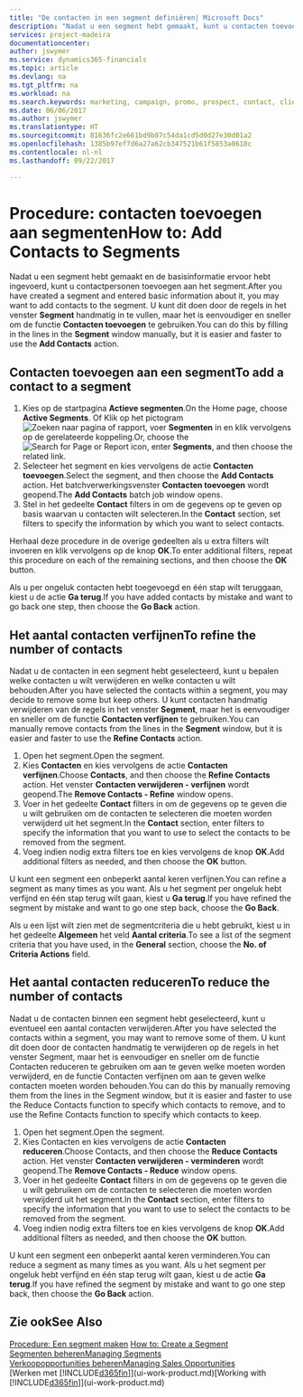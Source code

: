 ```yaml
---
title: "De contacten in een segment definiëren| Microsoft Docs"
description: "Nadat u een segment hebt gemaakt, kunt u contacten toevoegen aan het segment, bijvoorbeeld als onderdeel van een marketingcampagne die is gericht op specifieke klanten of cliënten."
services: project-madeira
documentationcenter: 
author: jswymer
ms.service: dynamics365-financials
ms.topic: article
ms.devlang: na
ms.tgt_pltfrm: na
ms.workload: na
ms.search.keywords: marketing, campaign, promo, prospect, contact, client, customer
ms.date: 06/06/2017
ms.author: jswymer
ms.translationtype: HT
ms.sourcegitcommit: 81636fc2e661bd9b07c54da1cd5d0d27e30d01a2
ms.openlocfilehash: 1385b97ef7d6a27a62cb347521b61f5853a0618c
ms.contentlocale: nl-nl
ms.lasthandoff: 09/22/2017

---
```

# <a name="how-to-add-contacts-to-segments"></a><span data-ttu-id="d8d25-103">Procedure: contacten toevoegen aan segmenten</span><span class="sxs-lookup"><span data-stu-id="d8d25-103">How to: Add Contacts to Segments</span></span>
<span data-ttu-id="d8d25-104">Nadat u een segment hebt gemaakt en de basisinformatie ervoor hebt ingevoerd, kunt u contactpersonen toevoegen aan het segment.</span><span class="sxs-lookup"><span data-stu-id="d8d25-104">After you have created a segment and entered basic information about it, you may want to add contacts to the segment.</span></span> <span data-ttu-id="d8d25-105">U kunt dit doen door de regels in het venster **Segment** handmatig in te vullen, maar het is eenvoudiger en sneller om de functie **Contacten toevoegen** te gebruiken.</span><span class="sxs-lookup"><span data-stu-id="d8d25-105">You can do this by filling in the lines in the **Segment** window manually, but it is easier and faster to use the **Add Contacts** action.</span></span>

## <a name="to-add-a-contact-to-a-segment"></a><span data-ttu-id="d8d25-106">Contacten toevoegen aan een segment</span><span class="sxs-lookup"><span data-stu-id="d8d25-106">To add a contact to a segment</span></span>
1. <span data-ttu-id="d8d25-107">Kies op de startpagina **Actieve segmenten**.</span><span class="sxs-lookup"><span data-stu-id="d8d25-107">On the Home page, choose **Active Segments**.</span></span> <span data-ttu-id="d8d25-108">Of Klik op het pictogram ![Zoeken naar pagina of rapport](media/ui-search/search_small.png "pictogram Zoeken naar pagina of rapport"), voer **Segmenten** in en klik vervolgens op de gerelateerde koppeling.</span><span class="sxs-lookup"><span data-stu-id="d8d25-108">Or, choose the ![Search for Page or Report](media/ui-search/search_small.png "Search for Page or Report icon") icon, enter **Segments**, and then choose the related link.</span></span>  
2. <span data-ttu-id="d8d25-109">Selecteer het segment en kies vervolgens de actie **Contacten toevoegen**.</span><span class="sxs-lookup"><span data-stu-id="d8d25-109">Select the segment, and then choose the **Add Contacts** action.</span></span> <span data-ttu-id="d8d25-110">Het batchverwerkingsvenster **Contacten toevoegen** wordt geopend.</span><span class="sxs-lookup"><span data-stu-id="d8d25-110">The **Add Contacts** batch job window opens.</span></span>
3. <span data-ttu-id="d8d25-111">Stel in het gedeelte **Contact** filters in om de gegevens op te geven op basis waarvan u contacten wilt selecteren.</span><span class="sxs-lookup"><span data-stu-id="d8d25-111">In the **Contact** section, set filters to specify the information by which you want to select contacts.</span></span>

<span data-ttu-id="d8d25-112">Herhaal deze procedure in de overige gedeelten als u extra filters wilt invoeren en klik vervolgens op de knop **OK**.</span><span class="sxs-lookup"><span data-stu-id="d8d25-112">To enter additional filters, repeat this procedure on each of the remaining sections, and then choose the **OK** button.</span></span>

<span data-ttu-id="d8d25-113">Als u per ongeluk contacten hebt toegevoegd en één stap wilt teruggaan, kiest u de actie **Ga terug**.</span><span class="sxs-lookup"><span data-stu-id="d8d25-113">If you have added contacts by mistake and want to go back one step, then choose the **Go Back** action.</span></span>

## <a name="to-refine-the-number-of-contacts"></a><span data-ttu-id="d8d25-114">Het aantal contacten verfijnen</span><span class="sxs-lookup"><span data-stu-id="d8d25-114">To refine the number of contacts</span></span>
<span data-ttu-id="d8d25-115">Nadat u de contacten in een segment hebt geselecteerd, kunt u bepalen welke contacten u wilt verwijderen en welke contacten u wilt behouden.</span><span class="sxs-lookup"><span data-stu-id="d8d25-115">After you have selected the contacts within a segment, you may decide to remove some but keep others.</span></span> <span data-ttu-id="d8d25-116">U kunt contacten handmatig verwijderen van de regels in het venster **Segment**, maar het is eenvoudiger en sneller om de functie **Contacten verfijnen** te gebruiken.</span><span class="sxs-lookup"><span data-stu-id="d8d25-116">You can manually remove contacts from the lines in the **Segment** window, but it is easier and faster to use the **Refine Contacts** action.</span></span>

1. <span data-ttu-id="d8d25-117">Open het segment.</span><span class="sxs-lookup"><span data-stu-id="d8d25-117">Open the segment.</span></span>
2. <span data-ttu-id="d8d25-118">Kies **Contacten** en kies vervolgens de actie **Contacten verfijnen**.</span><span class="sxs-lookup"><span data-stu-id="d8d25-118">Choose **Contacts**, and then choose the **Refine Contacts** action.</span></span> <span data-ttu-id="d8d25-119">Het venster **Contacten verwijderen - verfijnen** wordt geopend.</span><span class="sxs-lookup"><span data-stu-id="d8d25-119">The **Remove Contacts - Refine** window opens.</span></span>
3. <span data-ttu-id="d8d25-120">Voer in het gedeelte **Contact** filters in om de gegevens op te geven die u wilt gebruiken om de contacten te selecteren die moeten worden verwijderd uit het segment.</span><span class="sxs-lookup"><span data-stu-id="d8d25-120">In the **Contact** section, enter filters to specify the information that you want to use to select the contacts to be removed from the segment.</span></span>
4. <span data-ttu-id="d8d25-121">Voeg indien nodig extra filters toe en kies vervolgens de knop **OK**.</span><span class="sxs-lookup"><span data-stu-id="d8d25-121">Add additional filters as needed, and then choose the **OK** button.</span></span>

<span data-ttu-id="d8d25-122">U kunt een segment een onbeperkt aantal keren verfijnen.</span><span class="sxs-lookup"><span data-stu-id="d8d25-122">You can refine a segment as many times as you want.</span></span> <span data-ttu-id="d8d25-123">Als u het segment per ongeluk hebt verfijnd en één stap terug wilt gaan, kiest u **Ga terug**.</span><span class="sxs-lookup"><span data-stu-id="d8d25-123">If you have refined the segment by mistake and want to go one step back, choose the **Go Back**.</span></span>

<span data-ttu-id="d8d25-124">Als u een lijst wilt zien met de segmentcriteria die u hebt gebruikt, kiest u in het gedeelte **Algemeen** het veld **Aantal criteria**.</span><span class="sxs-lookup"><span data-stu-id="d8d25-124">To see a list of the segment criteria that you have used, in the **General** section, choose the **No. of Criteria Actions** field.</span></span>

## <a name="to-reduce-the-number-of-contacts"></a><span data-ttu-id="d8d25-125">Het aantal contacten reduceren</span><span class="sxs-lookup"><span data-stu-id="d8d25-125">To reduce the number of contacts</span></span>
<span data-ttu-id="d8d25-126">Nadat u de contacten binnen een segment hebt geselecteerd, kunt u eventueel een aantal contacten verwijderen.</span><span class="sxs-lookup"><span data-stu-id="d8d25-126">After you have selected the contacts within a segment, you may want to remove some of them.</span></span> <span data-ttu-id="d8d25-127">U kunt dit doen door de contacten handmatig te verwijderen op de regels in het venster Segment, maar het is eenvoudiger en sneller om de functie Contacten reduceren te gebruiken om aan te geven welke moeten worden verwijderd, en de functie Contacten verfijnen om aan te geven welke contacten moeten worden behouden.</span><span class="sxs-lookup"><span data-stu-id="d8d25-127">You can do this by manually removing them from the lines in the Segment window, but it is easier and faster to use the Reduce Contacts function to specify which contacts to remove, and to use the Refine Contacts function to specify which contacts to keep.</span></span>

1. <span data-ttu-id="d8d25-128">Open het segment.</span><span class="sxs-lookup"><span data-stu-id="d8d25-128">Open the segment.</span></span>
2. <span data-ttu-id="d8d25-129">Kies Contacten en kies vervolgens de actie **Contacten reduceren**.</span><span class="sxs-lookup"><span data-stu-id="d8d25-129">Choose Contacts, and then choose the **Reduce Contacts** action.</span></span> <span data-ttu-id="d8d25-130">Het venster **Contacten verwijderen - verminderen** wordt geopend.</span><span class="sxs-lookup"><span data-stu-id="d8d25-130">The **Remove Contacts - Reduce** window opens.</span></span>
3. <span data-ttu-id="d8d25-131">Voer in het gedeelte **Contact** filters in om de gegevens op te geven die u wilt gebruiken om de contacten te selecteren die moeten worden verwijderd uit het segment.</span><span class="sxs-lookup"><span data-stu-id="d8d25-131">In the **Contact** section, enter filters to specify the information that you want to use to select the contacts to be removed from the segment.</span></span>
4. <span data-ttu-id="d8d25-132">Voeg indien nodig extra filters toe en kies vervolgens de knop **OK**.</span><span class="sxs-lookup"><span data-stu-id="d8d25-132">Add additional filters as needed, and then choose the **OK** button.</span></span>

<span data-ttu-id="d8d25-133">U kunt een segment een onbeperkt aantal keren verminderen.</span><span class="sxs-lookup"><span data-stu-id="d8d25-133">You can reduce a segment as many times as you want.</span></span> <span data-ttu-id="d8d25-134">Als u het segment per ongeluk hebt verfijnd en één stap terug wilt gaan, kiest u de actie **Ga terug**.</span><span class="sxs-lookup"><span data-stu-id="d8d25-134">If you have refined the segment by mistake and want to go one step back, then choose the **Go Back** action.</span></span>

## <a name="see-also"></a><span data-ttu-id="d8d25-135">Zie ook</span><span class="sxs-lookup"><span data-stu-id="d8d25-135">See Also</span></span>
<span data-ttu-id="d8d25-136">[Procedure: Een segment maken](marketing-how-create-segment.md) </span><span class="sxs-lookup"><span data-stu-id="d8d25-136">[How to: Create a Segment](marketing-how-create-segment.md) </span></span>  
[<span data-ttu-id="d8d25-137">Segmenten beheren</span><span class="sxs-lookup"><span data-stu-id="d8d25-137">Managing Segments</span></span>](marketing-segments.md)  
[<span data-ttu-id="d8d25-138">Verkoopopportunities beheren</span><span class="sxs-lookup"><span data-stu-id="d8d25-138">Managing Sales Opportunities</span></span>](marketing-manage-sales-opportunities.md)  
<span data-ttu-id="d8d25-139">[Werken met [!INCLUDE[d365fin](includes/d365fin_md.md)]](ui-work-product.md)</span><span class="sxs-lookup"><span data-stu-id="d8d25-139">[Working with [!INCLUDE[d365fin](includes/d365fin_md.md)]](ui-work-product.md)</span></span>  

